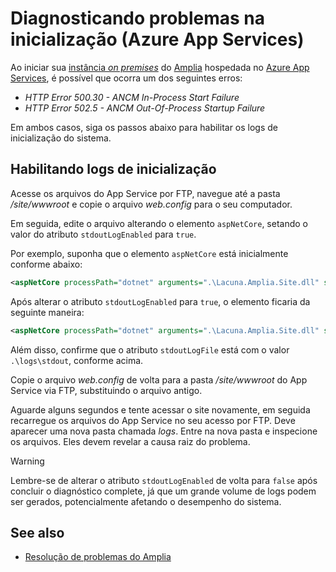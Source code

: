 ﻿# Diagnosticando problemas na inicialização (Azure App Services)

Ao iniciar sua [instância *on premises*](../../index.md) do [Amplia](../../../index.md) hospedada no [Azure App Services](../index.md), é possível que ocorra
um dos seguintes erros:

* *HTTP Error 500.30 - ANCM In-Process Start Failure*
* *HTTP Error 502.5 - ANCM Out-Of-Process Startup Failure*

Em ambos casos, siga os passos abaixo para habilitar os logs de inicialização do sistema.

## Habilitando logs de inicialização

Acesse os arquivos do App Service por FTP, navegue até a pasta */site/wwwroot* e copie o arquivo *web.config* para o seu computador.

Em seguida, edite o arquivo alterando o elemento `aspNetCore`, setando o valor do atributo `stdoutLogEnabled` para `true`.

Por exemplo, suponha que o elemento `aspNetCore` está inicialmente conforme abaixo:

```xml
<aspNetCore processPath="dotnet" arguments=".\Lacuna.Amplia.Site.dll" stdoutLogEnabled="false" stdoutLogFile=".\logs\stdout" hostingModel="inprocess" />
```

Após alterar o atributo `stdoutLogEnabled` para `true`, o elemento ficaria da seguinte maneira:

```xml
<aspNetCore processPath="dotnet" arguments=".\Lacuna.Amplia.Site.dll" stdoutLogEnabled="true" stdoutLogFile=".\logs\stdout" hostingModel="inprocess" />
```

Além disso, confirme que o atributo `stdoutLogFile` está com o valor `.\logs\stdout`, conforme acima.

Copie o arquivo *web.config* de volta para a pasta */site/wwwroot* do App Service via FTP, substituindo o arquivo antigo.

Aguarde alguns segundos e tente acessar o site novamente, em seguida recarregue os arquivos do App Service no seu acesso por FTP. Deve aparecer uma nova pasta chamada
*logs*. Entre na nova pasta e inspecione os arquivos. Eles devem revelar a causa raiz do problema.

> [!WARNING]
> Lembre-se de alterar o atributo `stdoutLogEnabled` de volta para `false` após concluir o diagnóstico complete, já que um grande volume de logs podem ser gerados,
> potencialmente afetando o desempenho do sistema.

## See also

* [Resolução de problemas do Amplia](index.md)

